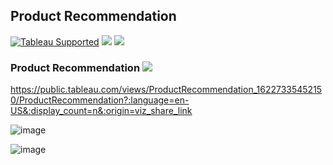 ## Product Recommendation
[![Tableau Supported](https://img.shields.io/badge/Support%20Level-Tableau%20Supported-53bd92.svg)](https://www.tableau.com/support-levels-it-and-developer-tools)
![](https://img.shields.io/badge/Tableau-brightgreen.svg)
![](https://img.shields.io/badge/TableauPrep-blueviolet.svg)


### Product Recommendation ![](https://img.shields.io/badge/DataVisualization-blueviolet.svg)

https://public.tableau.com/views/ProductRecommendation_16227335452150/ProductRecommendation?:language=en-US&:display_count=n&:origin=viz_share_link

![image](https://user-images.githubusercontent.com/70945564/120670138-55f4cd80-c4ba-11eb-9167-be16f8f4b2c3.png)




![image](https://user-images.githubusercontent.com/70945564/120670196-63aa5300-c4ba-11eb-898e-8fe836f9c7ac.png)
